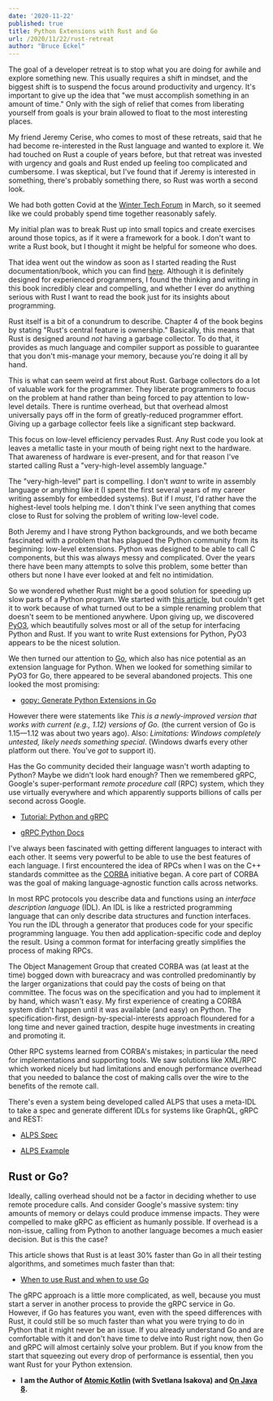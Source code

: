 ```yaml
---
date: '2020-11-22'
published: true
title: Python Extensions with Rust and Go
url: /2020/11/22/rust-retreat
author: "Bruce Eckel"
---
```


The goal of a developer retreat is to stop what you are doing for awhile and
explore something new. This usually requires a shift in mindset, and the
biggest shift is to suspend the focus around productivity and urgency. It's
important to give up the idea that "we must accomplish something in an amount
of time." Only with the sigh of relief that comes from liberating yourself from
goals is your brain allowed to float to the most interesting places.

My friend Jeremy Cerise, who comes to most of these retreats, said that he had
become re-interested in the Rust language and wanted to explore it. We had
touched on Rust a couple of years before, but that retreat was invested with
urgency and goals and Rust ended up feeling too complicated and cumbersome. I
was skeptical, but I've found that if Jeremy is interested in something,
there's probably something there, so Rust was worth a second look.

We had both gotten Covid at the [Winter Tech
Forum](https://www.wintertechforum.com/) in March, so it seemed like we could
probably spend time together reasonably safely.

My initial plan was to break Rust up into small topics and create exercises
around those topics, as if it were a framework for a book. I don't want to
write a Rust book, but I thought it might be helpful for someone who does.

That idea went out the window as soon as I started reading the Rust
documentation/book, which you can find [here](https://doc.rust-lang.org/book).
Although it is definitely designed for experienced programmers, I found the
thinking and writing in this book incredibly clear and compelling, and whether
I ever do anything serious with Rust I want to read the book just for its
insights about programming.

Rust itself is a bit of a conundrum to describe. Chapter 4 of the book begins
by stating "Rust's central feature is ownership." Basically, this means that
Rust is designed around *not* having a garbage collector. To do that, it
provides as much language and compiler support as possible to guarantee that
you don't mis-manage your memory, because you're doing it all by hand.

This is what can seem weird at first about Rust. Garbage collectors do a lot of
valuable work for the programmer. They liberate programmers to focus on the
problem at hand rather than being forced to pay attention to low-level details.
There is runtime overhead, but that overhead almost universally pays off in the
form of greatly-reduced programmer effort. Giving up a garbage collector feels
like a significant step backward.

This focus on low-level efficiency pervades Rust. Any Rust code you look at
leaves a metallic taste in your mouth of being right next to the hardware. That
awareness of hardware is ever-present, and for that reason I've started calling
Rust a "very-high-level assembly language."

The "very-high-level" part is compelling. I don't *want* to write in assembly
language or anything like it (I spent the first several years of my career
writing assembly for embedded systems). But if I *must*, I'd rather have the
highest-level tools helping me. I don't think I've seen anything that comes
close to Rust for solving the problem of writing low-level code.

Both Jeremy and I have strong Python backgrounds, and we both became fascinated
with a problem that has plagued the Python community from its beginning:
low-level extensions. Python was designed to be able to call C components, but
this was always messy and complicated. Over the years there have been many
attempts to solve this problem, some better than others but none I have ever
looked at and felt no intimidation.

So we wondered whether Rust might be a good solution for speeding up slow parts
of a Python program. We started with [this
article](https://developers.redhat.com/blog/2017/11/16/speed-python-using-rust/),
but couldn't get it to work because of what turned out to be a simple renaming
problem that doesn't seem to be mentioned anywhere. Upon giving up, we
discovered [PyO3](https://github.com/PyO3), which beautifully solves most or
all of the setup for interfacing Python and Rust. If you want to write Rust
extensions for Python, PyO3 appears to be the nicest solution.

We then turned our attention to [Go](https://golang.org/), which also has nice
potential as an extension language for Python. When we looked for something
similar to PyO3 for Go, there appeared to be several abandoned projects. This
one looked the most promising:

- [gopy: Generate Python Extensions in Go](https://github.com/go-python/gopy)

However there were statements like *This is a newly-improved version that works
with current (e.g., 1.12) versions of Go.* (the current version of Go is
1.15&mdash;1.12 was about two years ago). Also: *Limitations: Windows
completely untested, likely needs something special*. (Windows dwarfs every
other platform out there. You've *got* to support it).

Has the Go community decided their language wasn't worth adapting to Python?
Maybe we didn't look hard enough? Then we remembered gRPC, Google's
super-performant *remote procedure call* (RPC) system, which they use virtually
everywhere and which apparently supports billions of calls per second across
Google.

- [Tutorial: Python and gRPC](https://grpc.io/docs/languages/python/basics/)

- [gRPC Python Docs](https://grpc.github.io/grpc/python/)

I've always been fascinated with getting different languages to interact with
each other. It seems very powerful to be able to use the best features of each
language. I first encountered the idea of RPCs when I was on the C++ standards
committee as the [CORBA](https://www.corba.org/) initiative began. A core part
of CORBA was the goal of making language-agnostic function calls across
networks.

In most RPC protocols you describe data and functions using an *interface
description language* (IDL). An IDL is like a restricted programming language
that can only describe data structures and function interfaces. You run the IDL
through a generator that produces code for your specific programming language.
You then add application-specific code and deploy the result. Using a common
format for interfacing greatly simplifies the process of making RPCs.

The Object Management Group that created CORBA was (at least at the time)
bogged down with bureacracy and was controlled predominantly by the larger
organizations that could pay the costs of being on that committee. The focus
was on the specification and you had to implement it by hand, which wasn't
easy. My first experience of creating a CORBA system didn't happen until it was
available (and easy) on Python. The specification-first,
design-by-special-interests approach floundered for a long time and never
gained traction, despite huge investments in creating and promoting it.

Other RPC systems learned from CORBA's mistakes; in particular the need for
implementations and supporting tools. We saw solutions like XML/RPC which
worked nicely but had limitations and enough performance overhead that you
needed to balance the cost of making calls over the wire to the benefits of the
remote call.

There's even a system being developed called ALPS that uses a meta-IDL to take
a spec and generate different IDLs for systems like GraphQL, gRPC and REST:

- [ALPS Spec](https://tools.ietf.org/html/draft-amundsen-richardson-foster-alps-04)

- [ALPS Example](https://github.com/alps-io/alps-contacts)

## Rust or Go?

Ideally, calling overhead should not be a factor in deciding whether to
use remote procedure calls. And consider Google's massive system: tiny amounts
of memory or delays could produce immense impacts. They were compelled to make
gRPC as efficient as humanly possible. If overhead is a non-issue, calling from
Python to another language becomes a much easier decision. But is this the
case?

This article shows that Rust is at least 30% faster than Go in all their
testing algorithms, and sometimes much faster than that:

- [When to use Rust and when to use Go](https://blog.logrocket.com/when-to-use-rust-and-when-to-use-golang/)

The gRPC approach is a little more complicated, as well, because you must start
a server in another process to provide the gRPC service in Go. However, if Go
has features you want, even with the speed differences with Rust, it could
still be so much faster than what you were trying to do in Python that it might
never be an issue. If you already understand Go and are comfortable with it and
don't have time to delve into Rust right now, then Go and gRPC will almost
certainly solve your problem. But if you know from the start that squeezing out
every drop of performance is essential, then you want Rust for your Python
extension.

- **I am the Author of [Atomic Kotlin](https://www.atomickotlin.com/)
(with Svetlana Isakova) and [On Java 8](https://www.onjava8.com/).**
